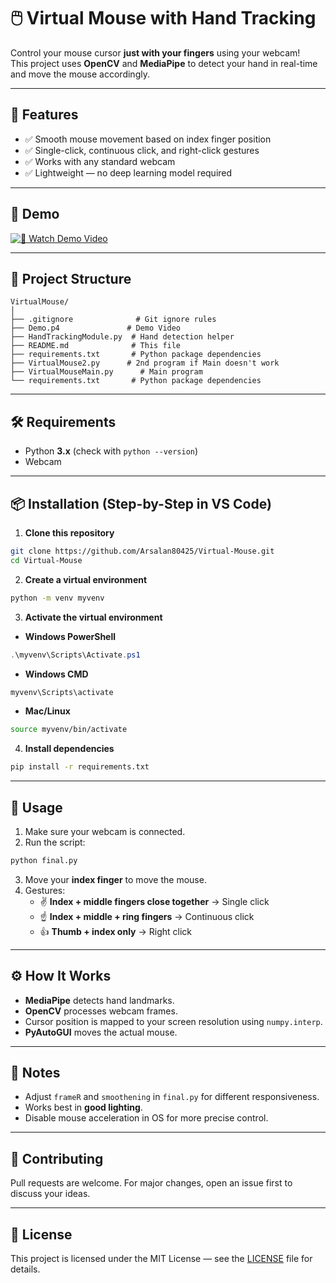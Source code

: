# 🖱️ Virtual Mouse with Hand Tracking

Control your mouse cursor **just with your fingers** using your webcam!\
This project uses **OpenCV** and **MediaPipe** to detect your hand in real-time and move the mouse accordingly.

---

## 📌 Features

- ✅ Smooth mouse movement based on index finger position
- ✅ Single-click, continuous click, and right-click gestures
- ✅ Works with any standard webcam
- ✅ Lightweight — no deep learning model required

---

## 🎥 Demo

[![🎥 Watch Demo Video](https://img.shields.io/badge/Watch-Demo-red?logo=google-drive)](https://drive.google.com/file/d/1Q5CB4CL-5f18_LTcrr3GWxsyOi_2F9Uk/view?usp=sharing)


---

## 📂 Project Structure


```
VirtualMouse/
│
├── .gitignore              # Git ignore rules
├── Demo.p4               # Demo Video
├── HandTrackingModule.py  # Hand detection helper
├── README.md              # This file
├── requirements.txt       # Python package dependencies
├── VirtualMouse2.py      # 2nd program if Main doesn't work
├── VirtualMouseMain.py      # Main program
└── requirements.txt       # Python package dependencies
```

---

## 🛠 Requirements

- Python **3.x** (check with `python --version`)
- Webcam

---

## 📦 Installation (Step-by-Step in VS Code)

1. **Clone this repository**

```bash
git clone https://github.com/Arsalan80425/Virtual-Mouse.git
cd Virtual-Mouse
```

2. **Create a virtual environment**

```bash
python -m venv myvenv
```

3. **Activate the virtual environment**

- **Windows PowerShell**

```powershell
.\myvenv\Scripts\Activate.ps1
```

- **Windows CMD**

```cmd
myvenv\Scripts\activate
```

- **Mac/Linux**

```bash
source myvenv/bin/activate
```

4. **Install dependencies**

```bash
pip install -r requirements.txt
```

---

## 🚀 Usage

1. Make sure your webcam is connected.
2. Run the script:

```bash
python final.py
```

3. Move your **index finger** to move the mouse.
4. Gestures:
   - ✌ **Index + middle fingers close together** → Single click
   - ☝ **Index + middle + ring fingers** → Continuous click
   - 👍 **Thumb + index only** → Right click

---

## ⚙️ How It Works

- **MediaPipe** detects hand landmarks.
- **OpenCV** processes webcam frames.
- Cursor position is mapped to your screen resolution using `numpy.interp`.
- **PyAutoGUI** moves the actual mouse.

---

## 📌 Notes

- Adjust `frameR` and `smoothening` in `final.py` for different responsiveness.
- Works best in **good lighting**.
- Disable mouse acceleration in OS for more precise control.

---

## 🤝 Contributing

Pull requests are welcome. For major changes, open an issue first to discuss your ideas.

---

## 📜 License

This project is licensed under the MIT License — see the [LICENSE](LICENSE) file for details.

